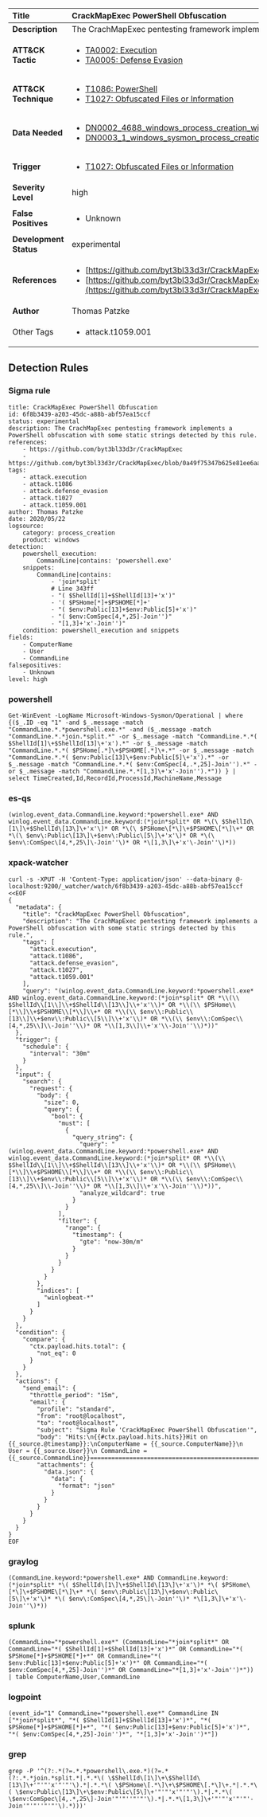 | Title                    | CrackMapExec PowerShell Obfuscation       |
|:-------------------------|:------------------|
| **Description**          | The CrachMapExec pentesting framework implements a PowerShell obfuscation with some static strings detected by this rule. |
| **ATT&amp;CK Tactic**    |  <ul><li>[TA0002: Execution](https://attack.mitre.org/tactics/TA0002)</li><li>[TA0005: Defense Evasion](https://attack.mitre.org/tactics/TA0005)</li></ul>  |
| **ATT&amp;CK Technique** | <ul><li>[T1086: PowerShell](https://attack.mitre.org/techniques/T1086)</li><li>[T1027: Obfuscated Files or Information](https://attack.mitre.org/techniques/T1027)</li></ul>  |
| **Data Needed**          | <ul><li>[DN0002_4688_windows_process_creation_with_commandline](../Data_Needed/DN0002_4688_windows_process_creation_with_commandline.md)</li><li>[DN0003_1_windows_sysmon_process_creation](../Data_Needed/DN0003_1_windows_sysmon_process_creation.md)</li></ul>  |
| **Trigger**              | <ul><li>[T1027: Obfuscated Files or Information](../Triggers/T1027.md)</li></ul>  |
| **Severity Level**       | high |
| **False Positives**      | <ul><li>Unknown</li></ul>  |
| **Development Status**   | experimental |
| **References**           | <ul><li>[https://github.com/byt3bl33d3r/CrackMapExec](https://github.com/byt3bl33d3r/CrackMapExec)</li><li>[https://github.com/byt3bl33d3r/CrackMapExec/blob/0a49f75347b625e81ee6aa8c33d3970b5515ea9e/cme/helpers/powershell.py#L242](https://github.com/byt3bl33d3r/CrackMapExec/blob/0a49f75347b625e81ee6aa8c33d3970b5515ea9e/cme/helpers/powershell.py#L242)</li></ul>  |
| **Author**               | Thomas Patzke |
| Other Tags           | <ul><li>attack.t1059.001</li></ul> | 

## Detection Rules

### Sigma rule

```
title: CrackMapExec PowerShell Obfuscation
id: 6f8b3439-a203-45dc-a88b-abf57ea15ccf
status: experimental
description: The CrachMapExec pentesting framework implements a PowerShell obfuscation with some static strings detected by this rule.
references:
    - https://github.com/byt3bl33d3r/CrackMapExec
    - https://github.com/byt3bl33d3r/CrackMapExec/blob/0a49f75347b625e81ee6aa8c33d3970b5515ea9e/cme/helpers/powershell.py#L242
tags:
    - attack.execution
    - attack.t1086
    - attack.defense_evasion
    - attack.t1027
    - attack.t1059.001
author: Thomas Patzke
date: 2020/05/22
logsource:
    category: process_creation
    product: windows
detection:
    powershell_execution:
        CommandLine|contains: 'powershell.exe'
    snippets:
        CommandLine|contains:
            - 'join*split'
            # Line 343ff
            - "( $ShellId[1]+$ShellId[13]+'x')"
            - '( $PSHome[*]+$PSHOME[*]+'
            - "( $env:Public[13]+$env:Public[5]+'x')"
            - "( $env:ComSpec[4,*,25]-Join'')"
            - "[1,3]+'x'-Join'')"
    condition: powershell_execution and snippets
fields:
    - ComputerName
    - User
    - CommandLine
falsepositives:
    - Unknown
level: high

```





### powershell
    
```
Get-WinEvent -LogName Microsoft-Windows-Sysmon/Operational | where {($_.ID -eq "1" -and $_.message -match "CommandLine.*.*powershell.exe.*" -and ($_.message -match "CommandLine.*.*join.*split.*" -or $_.message -match "CommandLine.*.*( $ShellId[1]\+$ShellId[13]\+'x').*" -or $_.message -match "CommandLine.*.*( $PSHome[.*]\+$PSHOME[.*]\+.*" -or $_.message -match "CommandLine.*.*( $env:Public[13]\+$env:Public[5]\+'x').*" -or $_.message -match "CommandLine.*.*( $env:ComSpec[4,.*,25]-Join'').*" -or $_.message -match "CommandLine.*.*[1,3]\+'x'-Join'').*")) } | select TimeCreated,Id,RecordId,ProcessId,MachineName,Message
```


### es-qs
    
```
(winlog.event_data.CommandLine.keyword:*powershell.exe* AND winlog.event_data.CommandLine.keyword:(*join*split* OR *\(\ $ShellId\[1\]\+$ShellId\[13\]\+'x'\)* OR *\(\ $PSHome\[*\]\+$PSHOME\[*\]\+* OR *\(\ $env\:Public\[13\]\+$env\:Public\[5\]\+'x'\)* OR *\(\ $env\:ComSpec\[4,*,25\]\-Join''\)* OR *\[1,3\]\+'x'\-Join''\)*))
```


### xpack-watcher
    
```
curl -s -XPUT -H 'Content-Type: application/json' --data-binary @- localhost:9200/_watcher/watch/6f8b3439-a203-45dc-a88b-abf57ea15ccf <<EOF
{
  "metadata": {
    "title": "CrackMapExec PowerShell Obfuscation",
    "description": "The CrachMapExec pentesting framework implements a PowerShell obfuscation with some static strings detected by this rule.",
    "tags": [
      "attack.execution",
      "attack.t1086",
      "attack.defense_evasion",
      "attack.t1027",
      "attack.t1059.001"
    ],
    "query": "(winlog.event_data.CommandLine.keyword:*powershell.exe* AND winlog.event_data.CommandLine.keyword:(*join*split* OR *\\(\\ $ShellId\\[1\\]\\+$ShellId\\[13\\]\\+'x'\\)* OR *\\(\\ $PSHome\\[*\\]\\+$PSHOME\\[*\\]\\+* OR *\\(\\ $env\\:Public\\[13\\]\\+$env\\:Public\\[5\\]\\+'x'\\)* OR *\\(\\ $env\\:ComSpec\\[4,*,25\\]\\-Join''\\)* OR *\\[1,3\\]\\+'x'\\-Join''\\)*))"
  },
  "trigger": {
    "schedule": {
      "interval": "30m"
    }
  },
  "input": {
    "search": {
      "request": {
        "body": {
          "size": 0,
          "query": {
            "bool": {
              "must": [
                {
                  "query_string": {
                    "query": "(winlog.event_data.CommandLine.keyword:*powershell.exe* AND winlog.event_data.CommandLine.keyword:(*join*split* OR *\\(\\ $ShellId\\[1\\]\\+$ShellId\\[13\\]\\+'x'\\)* OR *\\(\\ $PSHome\\[*\\]\\+$PSHOME\\[*\\]\\+* OR *\\(\\ $env\\:Public\\[13\\]\\+$env\\:Public\\[5\\]\\+'x'\\)* OR *\\(\\ $env\\:ComSpec\\[4,*,25\\]\\-Join''\\)* OR *\\[1,3\\]\\+'x'\\-Join''\\)*))",
                    "analyze_wildcard": true
                  }
                }
              ],
              "filter": {
                "range": {
                  "timestamp": {
                    "gte": "now-30m/m"
                  }
                }
              }
            }
          }
        },
        "indices": [
          "winlogbeat-*"
        ]
      }
    }
  },
  "condition": {
    "compare": {
      "ctx.payload.hits.total": {
        "not_eq": 0
      }
    }
  },
  "actions": {
    "send_email": {
      "throttle_period": "15m",
      "email": {
        "profile": "standard",
        "from": "root@localhost",
        "to": "root@localhost",
        "subject": "Sigma Rule 'CrackMapExec PowerShell Obfuscation'",
        "body": "Hits:\n{{#ctx.payload.hits.hits}}Hit on {{_source.@timestamp}}:\nComputerName = {{_source.ComputerName}}\n        User = {{_source.User}}\n CommandLine = {{_source.CommandLine}}================================================================================\n{{/ctx.payload.hits.hits}}",
        "attachments": {
          "data.json": {
            "data": {
              "format": "json"
            }
          }
        }
      }
    }
  }
}
EOF

```


### graylog
    
```
(CommandLine.keyword:*powershell.exe* AND CommandLine.keyword:(*join*split* *\( $ShellId\[1\]\+$ShellId\[13\]\+'x'\)* *\( $PSHome\[*\]\+$PSHOME\[*\]\+* *\( $env\:Public\[13\]\+$env\:Public\[5\]\+'x'\)* *\( $env\:ComSpec\[4,*,25\]\-Join''\)* *\[1,3\]\+'x'\-Join''\)*))
```


### splunk
    
```
(CommandLine="*powershell.exe*" (CommandLine="*join*split*" OR CommandLine="*( $ShellId[1]+$ShellId[13]+'x')*" OR CommandLine="*( $PSHome[*]+$PSHOME[*]+*" OR CommandLine="*( $env:Public[13]+$env:Public[5]+'x')*" OR CommandLine="*( $env:ComSpec[4,*,25]-Join'')*" OR CommandLine="*[1,3]+'x'-Join'')*")) | table ComputerName,User,CommandLine
```


### logpoint
    
```
(event_id="1" CommandLine="*powershell.exe*" CommandLine IN ["*join*split*", "*( $ShellId[1]+$ShellId[13]+'x')*", "*( $PSHome[*]+$PSHOME[*]+*", "*( $env:Public[13]+$env:Public[5]+'x')*", "*( $env:ComSpec[4,*,25]-Join'')*", "*[1,3]+'x'-Join'')*"])
```


### grep
    
```
grep -P '^(?:.*(?=.*.*powershell\.exe.*)(?=.*(?:.*.*join.*split.*|.*.*\( \$ShellId\[1\]\+\$ShellId\[13\]\+'"'"'x'"'"'\).*|.*.*\( \$PSHome\[.*\]\+\$PSHOME\[.*\]\+.*|.*.*\( \$env:Public\[13\]\+\$env:Public\[5\]\+'"'"'x'"'"'\).*|.*.*\( \$env:ComSpec\[4,.*,25\]-Join'"'"''"'"'\).*|.*.*\[1,3\]\+'"'"'x'"'"'-Join'"'"''"'"'\).*)))'
```



